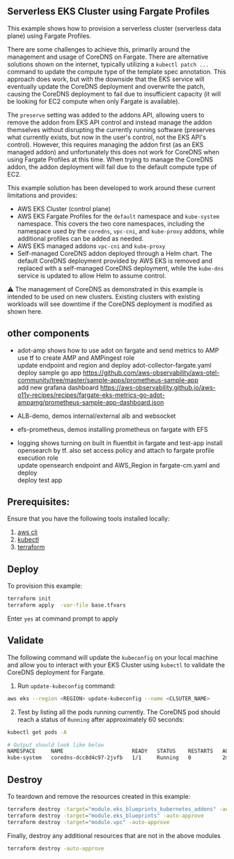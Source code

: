 ## Serverless EKS Cluster using Fargate Profiles

This example shows how to provision a serverless cluster (serverless data plane) using Fargate Profiles.

There are some challenges to achieve this, primarily around the management and usage of CoreDNS on Fargate. There are alternative solutions shown on the internet, typically utilizing a `kubectl patch ...` command to update the compute type of the template spec annotation. This approach does work, but with the downside that the EKS service will eventually update the CoreDNS deployment and overwrite the patch, causing the CoreDNS deployment to fail due to insufficient capacity (it will be looking for EC2 compute when only Fargate is available).

The `preserve` setting was added to the addons API, allowing users to remove the addon from EKS API control and instead manage the addon themselves without disrupting the currently running software (preserves what currently exists, but now in the user's control, not the EKS API's control). However, this requires managing the addon first (as an EKS managed addon) and unfortunately this does not work for CoreDNS when using Fargate Profiles at this time. When trying to manage the CoreDNS addon, the addon deployment will fail due to the default compute type of EC2.

This example solution has been developed to work around these current limitations and provides:

- AWS EKS Cluster (control plane)
- AWS EKS Fargate Profiles for the `default` namespace and `kube-system` namespace. This covers the two core namespaces, including the namespace used by the `coredns`, `vpc-cni`, and `kube-proxy` addons, while additional profiles can be added as needed.
- AWS EKS managed addons `vpc-cni` and `kube-proxy`
- Self-managed CoreDNS addon deployed through a Helm chart. The default CoreDNS deployment provided by AWS EKS is removed and replaced with a self-managed CoreDNS deployment, while the `kube-dns` service is updated to allow Helm to assume control.

⚠️ The management of CoreDNS as demonstrated in this example is intended to be used on new clusters. Existing clusters with existing workloads will see downtime if the CoreDNS deployment is modified as shown here.

## other components
- adot-amp shows how to use adot on fargate and send metrics to AMP
   use tf to create AMP and AMPingest role  
   update endpoint and region and deploy adot-collector-fargate.yaml  
   deploy sample go app  https://github.com/aws-observability/aws-otel-community/tree/master/sample-apps/prometheus-sample-app  
   add new grafana dashboard https://aws-observability.github.io/aws-o11y-recipes/recipes/fargate-eks-metrics-go-adot-ampamg/prometheus-sample-app-dashboard.json  

- ALB-demo, demos internal/external alb and websocket
- efs-prometheus, demos installing prometheus on fargate with EFS
- logging shows turning on built in fluentbit in fargate and test-app
   install opensearch by tf. also set access policy and attach to fargate profile execution role  
   update opensearch endpoint and AWS_Region in fargate-cm.yaml and deploy  
   deploy test app  
   

## Prerequisites:

Ensure that you have the following tools installed locally:

1. [aws cli](https://docs.aws.amazon.com/cli/latest/userguide/install-cliv2.html)
2. [kubectl](https://Kubernetes.io/docs/tasks/tools/)
3. [terraform](https://learn.hashicorp.com/tutorials/terraform/install-cli)

## Deploy

To provision this example:

```sh
terraform init
terraform apply  -var-file base.tfvars
```

Enter `yes` at command prompt to apply


## Validate

The following command will update the `kubeconfig` on your local machine and allow you to interact with your EKS Cluster using `kubectl` to validate the CoreDNS deployment for Fargate.

1. Run `update-kubeconfig` command:

```sh
aws eks --region <REGION> update-kubeconfig --name <CLSUTER_NAME>
```

2. Test by listing all the pods running currently. The CoreDNS pod should reach a status of `Running` after approximately 60 seconds:

```sh
kubectl get pods -A

# Output should look like below
NAMESPACE     NAME                      READY   STATUS    RESTARTS   AGE
kube-system   coredns-dcc8d4c97-2jvfb   1/1     Running   0          2m28s
```

## Destroy

To teardown and remove the resources created in this example:

```sh
terraform destroy -target="module.eks_blueprints_kubernetes_addons" -auto-approve
terraform destroy -target="module.eks_blueprints" -auto-approve
terraform destroy -target="module.vpc" -auto-approve
```

Finally, destroy any additional resources that are not in the above modules

```sh
terraform destroy -auto-approve
```
